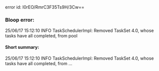error id: I0rEO/RmrC3F35Ts9H/3Cw==
### Bloop error:

25/06/17 15:12:10 INFO TaskSchedulerImpl: Removed TaskSet 4.0, whose tasks have all completed, from pool
#### Short summary: 

25/06/17 15:12:10 INFO TaskSchedulerImpl: Removed TaskSet 4.0, whose tasks have all completed, from ...
